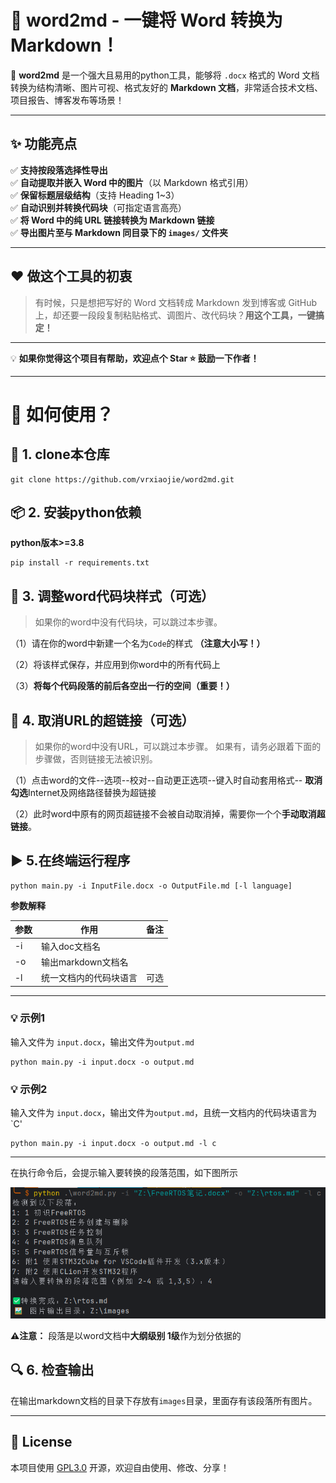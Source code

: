 # 📝 word2md - 一键将 Word 转换为 Markdown！

🚀 **word2md** 是一个强大且易用的python工具，能够将 `.docx` 格式的 Word 文档转换为结构清晰、图片可视、格式友好的 **Markdown 文档**，非常适合技术文档、项目报告、博客发布等场景！

---

## ✨ 功能亮点

✅ **支持按段落选择性导出**  
✅ **自动提取并嵌入 Word 中的图片**（以 Markdown 格式引用）  
✅ **保留标题层级结构**（支持 Heading 1~3）  
✅ **自动识别并转换代码块**（可指定语言高亮）  
✅ **将 Word 中的纯 URL 链接转换为 Markdown 链接**  
✅ **导出图片至与 Markdown 同目录下的 `images/` 文件夹**

---

## ❤️ 做这个工具的初衷

> 有时候，只是想把写好的 Word 文档转成 Markdown 发到博客或 GitHub 上，却还要一段段复制粘贴格式、调图片、改代码块？**用这个工具，一键搞定！**

---

💡 **如果你觉得这个项目有帮助，欢迎点个 Star ⭐️ 鼓励一下作者！**

---

# 🔧 如何使用？
## 💾 1. clone本仓库 
```shell
git clone https://github.com/vrxiaojie/word2md.git
```
## 📦 2. 安装python依赖 
**python版本>=3.8**

```shell
pip install -r requirements.txt
```

## 🎨 3. 调整word代码块样式（可选）
> 如果你的word中没有代码块，可以跳过本步骤。

（1）请在你的word中新建一个名为`Code`的样式 **（注意大小写！）**

（2）将该样式保存，并应用到你word中的所有代码上

（3）**将每个代码段落的前后各空出一行的空间（重要！）**

## 🎨 4. 取消URL的超链接（可选）
> 如果你的word中没有URL，可以跳过本步骤。
> 如果有，请务必跟着下面的步骤做，否则链接无法被识别。

（1）点击word的文件--选项--校对--自动更正选项--键入时自动套用格式--
**取消勾选**Internet及网络路径替换为超链接

（2）此时word中原有的网页超链接不会被自动取消掉，需要你一个个**手动取消超链接**。


## ▶️ 5.在终端运行程序
```shell
python main.py -i InputFile.docx -o OutputFile.md [-l language]
```
**参数解释**

|参数|作用|备注|
|--|--|--|
|-i|输入doc文档名||
|-o|输出markdown文档名||
|-l|统一文档内的代码块语言|可选|

---
### 💡 示例1
输入文件为 `input.docx`，输出文件为`output.md`
```shell
python main.py -i input.docx -o output.md
```

### 💡 示例2
输入文件为 `input.docx`，输出文件为`output.md`，且统一文档内的代码块语言为 `C'
```shell
python main.py -i input.docx -o output.md -l c
```
---
在执行命令后，会提示输入要转换的段落范围，如下图所示

![img1.png](assets/img1.png)


**⚠️注意：** 段落是以word文档中**大纲级别 1级**作为划分依据的
## 🔍 6. 检查输出
在输出markdown文档的目录下存放有`images`目录，里面存有该段落所有图片。

---
## 📜 License

本项目使用 [GPL3.0](LICENSE) 开源，欢迎自由使用、修改、分享！

